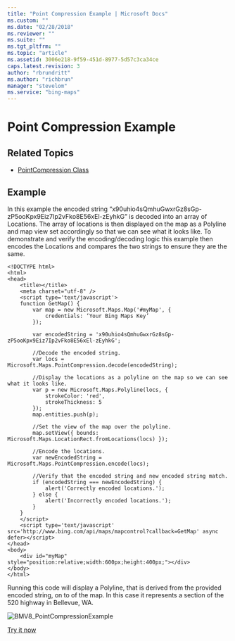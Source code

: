 ```yaml
---
title: "Point Compression Example | Microsoft Docs"
ms.custom: ""
ms.date: "02/28/2018"
ms.reviewer: ""
ms.suite: ""
ms.tgt_pltfrm: ""
ms.topic: "article"
ms.assetid: 3006e218-9f59-451d-8977-5d57c3ca34ce
caps.latest.revision: 3
author: "rbrundritt"
ms.author: "richbrun"
manager: "stevelom"
ms.service: "bing-maps"
---
```

# Point Compression Example
## Related Topics

* [PointCompression Class](../map-control-api/pointcompression-class.md)

## Example

In this example the encoded string “x90uhio4sQmhuGwxrGz8sGp-zP5ooKpx9Eiz7Ip2vFko8E56xEl-zEyhkG” is decoded into an array of Locations. The array of locations is then displayed on the map as a Polyline and map view set accordingly so that we can see what it looks like. To demonstrate and verify the encoding/decoding logic this example then encodes the Locations and compares the two strings to ensure they are the same.

```
<!DOCTYPE html>
<html>
<head>
    <title></title>
    <meta charset="utf-8" />
	<script type='text/javascript'>
    function GetMap() {
        var map = new Microsoft.Maps.Map('#myMap', {
            credentials: ‘Your Bing Maps Key’
        });

        var encodedString = 'x90uhio4sQmhuGwxrGz8sGp-zP5ooKpx9Eiz7Ip2vFko8E56xEl-zEyhkG';

        //Decode the encoded string.
        var locs = Microsoft.Maps.PointCompression.decode(encodedString);

        //Display the locations as a polyline on the map so we can see what it looks like.
        var p = new Microsoft.Maps.Polyline(locs, {
            strokeColor: 'red',
            strokeThickness: 5
        });
        map.entities.push(p);

        //Set the view of the map over the polyline.
        map.setView({ bounds: Microsoft.Maps.LocationRect.fromLocations(locs) });

        //Encode the locations.
        var newEncodedString = Microsoft.Maps.PointCompression.encode(locs);

        //Verify that the encoded string and new encoded string match.
        if (encodedString === newEncodedString) {
            alert('Correctly encoded locations.');
        } else {
            alert('Incorrectly encoded locations.');
        }
    }
    </script>
    <script type='text/javascript' src='http://www.bing.com/api/maps/mapcontrol?callback=GetMap' async defer></script>
</head>
<body>
    <div id="myMap" style="position:relative;width:600px;height:400px;"></div>
</body>
</html>
```

Running this code will display a Polyline, that is derived from the provided encoded string, on to of the map. In this case it represents a section of the 520 highway in Bellevue, WA.

![BMV8_PointCompressionExample](../../media/bmv8-pointcompressionexample.png)

[Try it now](http://www.bing.com/api/maps/sdk/mapcontrol/isdk#decodeCompressedString+JS)